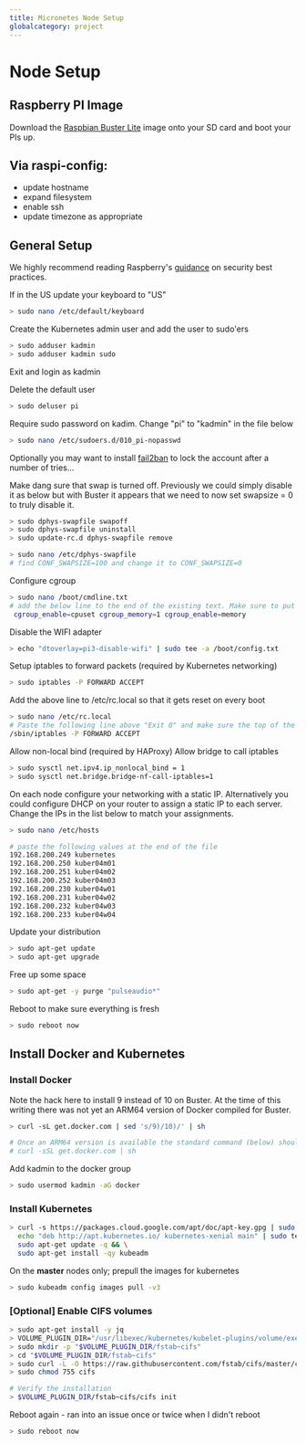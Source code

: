```yaml
---
title: Micronetes Node Setup
globalcategory: project
---
```


# Node Setup

## Raspberry PI Image

Download the [Raspbian Buster Lite](https://downloads.raspberrypi.org/raspbian_lite/images/raspbian_lite-2019-07-12/2019-07-10-raspbian-buster-lite.zip) image onto your SD card and boot your PIs up.

## Via raspi-config:

- update hostname
- expand filesystem
- enable ssh
- update timezone as appropriate

## General Setup

We highly recommend reading Raspberry's [guidance](https://www.raspberrypi.org/documentation/configuration/security.md) on security best practices.

If in the US update your keyboard to "US"

```bash
> sudo nano /etc/default/keyboard
```

Create the Kubernetes admin user and add the user to sudo'ers

```bash
> sudo adduser kadmin
> sudo adduser kadmin sudo
```

Exit and login as kadmin

Delete the default user

```bash
> sudo deluser pi
```

Require sudo password on kadim. Change "pi" to "kadmin" in the file below

```bash
> sudo nano /etc/sudoers.d/010_pi-nopasswd
```

Optionally you may want to install [fail2ban](https://www.fail2ban.org/wiki/index.php/Main_Page) to lock the account after a number of tries...

Make dang sure that swap is turned off. Previously we could simply disable it as below but with Buster it appears that we need to now set swapsize = 0 to truly disable it.

```bash
> sudo dphys-swapfile swapoff
> sudo dphys-swapfile uninstall
> sudo update-rc.d dphys-swapfile remove

> sudo nano /etc/dphys-swapfile
# find CONF_SWAPSIZE=100 and change it to CONF_SWAPSIZE=0
```

Configure cgroup

```bash
> sudo nano /boot/cmdline.txt
# add the below line to the end of the existing text. Make sure to put a space (not carriage return) after the last value and the values below:
 cgroup_enable=cpuset cgroup_memory=1 cgroup_enable=memory
```

Disable the WIFI adapter

```bash
> echo "dtoverlay=pi3-disable-wifi" | sudo tee -a /boot/config.txt
```

Setup iptables to forward packets (required by Kubernetes networking)

```bash
> sudo iptables -P FORWARD ACCEPT
```

Add the above line to /etc/rc.local so that it gets reset on every boot

```bash
> sudo nano /etc/rc.local
# Paste the following line above "Exit 0" and make sure the top of the file has "#!/bin/sh -e"
/sbin/iptables -P FORWARD ACCEPT
```

Allow non-local bind (required by HAProxy)
Allow bridge to call iptables

```bash
> sudo sysctl net.ipv4.ip_nonlocal_bind = 1
> sudo sysctl net.bridge.bridge-nf-call-iptables=1
```

On each node configure your networking with a static IP. Alternatively you could configure DHCP on your router to assign a static IP to each server. Change the IPs in the list below to match your assignments.

```bash
> sudo nano /etc/hosts

# paste the following values at the end of the file
192.168.200.249 kubernetes
192.168.200.250 kuber04m01
192.168.200.251 kuber04m02
192.168.200.252 kuber04m03
192.168.200.230 kuber04w01
192.168.200.231 kuber04w02
192.168.200.232 kuber04w03
192.168.200.233 kuber04w04
```

Update your distribution

```bash
> sudo apt-get update
> sudo apt-get upgrade
```

Free up some space

```bash
> sudo apt-get -y purge "pulseaudio*"
```

Reboot to make sure everything is fresh

```bash
> sudo reboot now
```

## Install Docker and Kubernetes

### Install Docker

Note the hack here to install 9 instead of 10 on Buster. At the time of this writing there was not yet an ARM64 version of Docker compiled for Buster.

```bash
> curl -sL get.docker.com | sed 's/9)/10)/' | sh

# Once an ARM64 version is available the standard command (below) should work again
# curl -sSL get.docker.com | sh
```

Add kadmin to the docker group

```bash
> sudo usermod kadmin -aG docker
```

### Install Kubernetes

```bash
> curl -s https://packages.cloud.google.com/apt/doc/apt-key.gpg | sudo apt-key add - && \
  echo "deb http://apt.kubernetes.io/ kubernetes-xenial main" | sudo tee /etc/apt/sources.list.d/kubernetes.list && \
  sudo apt-get update -q && \
  sudo apt-get install -qy kubeadm
```

On the **master** nodes only; prepull the images for kubernetes

```bash
> sudo kubeadm config images pull -v3
```

### [Optional] Enable CIFS volumes

```bash
> sudo apt-get install -y jq
> VOLUME_PLUGIN_DIR="/usr/libexec/kubernetes/kubelet-plugins/volume/exec"
> sudo mkdir -p "$VOLUME_PLUGIN_DIR/fstab~cifs"
> cd "$VOLUME_PLUGIN_DIR/fstab~cifs"
> sudo curl -L -O https://raw.githubusercontent.com/fstab/cifs/master/cifs
> sudo chmod 755 cifs

# Verify the installation
> $VOLUME_PLUGIN_DIR/fstab~cifs/cifs init
```

Reboot again - ran into an issue once or twice when I didn't reboot

```bash
> sudo reboot now
```
